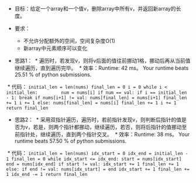 * 目标：给定一个array和一个值v，删除array中所有v，并返回新array的长度。
* 要求：
  * 不允许分配额外的空间，空间复杂度O(1)
  * 新array中元素顺序可以变化

* 思路1：
  * 遍历时，若发现v，则将v后面的值往前挪动1格，挪动后再从当前值继续遍历，直到遍历完毕。
  * 效率：Runtime: 42 ms。 Your runtime beats 25.51 % of python submissions.
  
  * 代码：
  `
        initial_len = len(nums)
        final_len = 0
        i = 0
        while i < initial_len:        
            num = nums[i]
            if num == val:
                if i == initial_len - 1:
                    break
                if nums[i+1] != val:
                    nums[final_len] = nums[i+1]
                    final_len += 1
                    i += 1
            else:
                nums[final_len] = nums[i]
                final_len += 1
            i += 1
        return final_len
  `

* 思路2：
  * 采用双指针遍历，遍历时，若前指针发现v，则判断后指针的值是否为v，若是，则两个指针都挪动，继续遍历，若否，则将后指针的值挪动至前指针处，继续遍历，直到两个指针交叉。
  * 效率：Runtime: 38 ms。 Your runtime beats 57.50 % of python submissions.
  
  * 代码：
  `
        initial_len = len(nums)
        idx_start = 0
        idx_end = initial_len - 1
        final_len = 0
        while idx_start <= idx_end:
            start = nums[idx_start]
            end = nums[idx_end]
            if start != val:
                idx_start += 1
                final_len += 1
            else:
                if end != val:
                    nums[idx_start] = end
                    idx_start += 1
                    final_len += 1
                idx_end -= 1
        return final_len
  `
